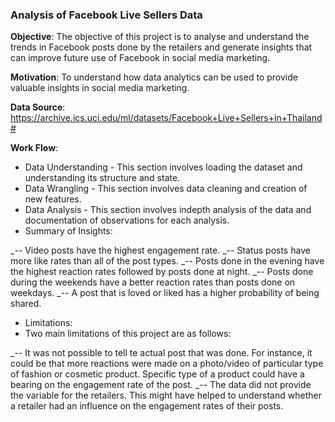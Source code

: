 
### Analysis of Facebook Live Sellers Data

__Objective__: The objective of this project is to analyse and understand the trends in Facebook posts done by the retailers and generate insights that can improve future use of Facebook in social media marketing.

__Motivation__: To understand how data analytics can be used to provide valuable insights in social media marketing.

__Data Source__: https://archive.ics.uci.edu/ml/datasets/Facebook+Live+Sellers+in+Thailand#

__Work Flow__:

- Data Understanding - This section involves loading the dataset and understanding its structure and state.
- Data Wrangling - This section involves data cleaning and creation of new features.
- Data Analysis - This section involves indepth analysis of the data and documentation of observations for each analysis.
- Summary of Insights: 

_-- Video posts have the highest engagement rate.
_-- Status posts have more like rates than all of the post types.
_-- Posts done in the evening have the highest reaction rates followed by posts done at night.
_-- Posts done during the weekends have a better reaction rates than posts done on weekdays.
_-- A post that is loved or liked has a higher probability of being shared.

- Limitations:
- Two main limitations of this project are as follows:

_-- It was not possible to tell te actual post that was done. For instance, it could be that more reactions were made on a photo/video of particular type of fashion or cosmetic product. Specific type of a product could have a bearing on the engagement rate of the post.
_-- The data did not provide the variable for the retailers. This might have helped to understand whether a retailer had an influence on the engagement rates of their posts.
